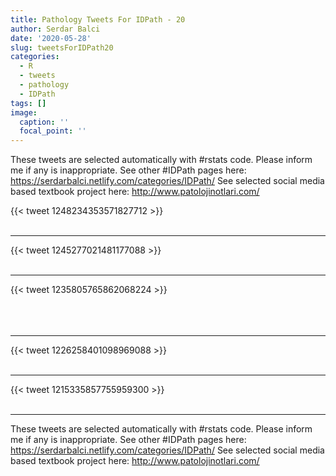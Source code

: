```yaml
---
title: Pathology Tweets For IDPath - 20
author: Serdar Balci
date: '2020-05-28'
slug: tweetsForIDPath20
categories:
  - R
  - tweets
  - pathology
  - IDPath
tags: []
image:
  caption: ''
  focal_point: ''
---
```



These tweets are selected automatically with #rstats code. Please inform me if any is inappropriate.
See other #IDPath pages here: https://serdarbalci.netlify.com/categories/IDPath/
See selected social media based textbook project here: http://www.patolojinotlari.com/

{{< tweet 1248234353571827712 >}}
<br>
<br>
<hr>
{{< tweet 1245277021481177088 >}}
<br>
<br>
<hr>
{{< tweet 1235805765862068224 >}}
<br>
<br>
<br>
<br>
<hr>
{{< tweet 1226258401098969088 >}}
<br>
<br>
<hr>
{{< tweet 1215335857755959300 >}}
<br>
<br>
<hr>


These tweets are selected automatically with #rstats code. Please inform me if any is inappropriate.
See other #IDPath pages here: https://serdarbalci.netlify.com/categories/IDPath/
See selected social media based textbook project here: http://www.patolojinotlari.com/
